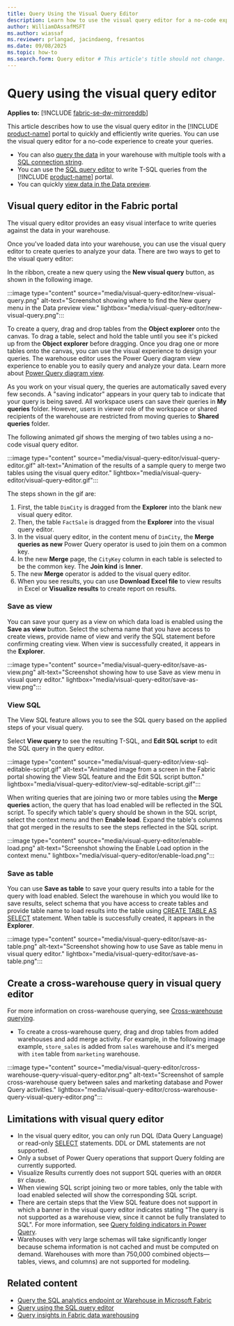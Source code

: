 ```yaml
---
title: Query Using the Visual Query Editor
description: Learn how to use the visual query editor for a no-code experience to create your queries.
author: WilliamDAssafMSFT
ms.author: wiassaf
ms.reviewer: prlangad, jacindaeng, fresantos
ms.date: 09/08/2025
ms.topic: how-to
ms.search.form: Query editor # This article's title should not change. If so, contact engineering.
---
```

# Query using the visual query editor

**Applies to:** [!INCLUDE [fabric-se-dw-mirroreddb](includes/applies-to-version/fabric-se-dw-mirroreddb.md)]

This article describes how to use the visual query editor in the [!INCLUDE [product-name](../includes/product-name.md)] portal to quickly and efficiently write queries. You can use the visual query editor for a no-code experience to create your queries.

- You can also [query the data](query-warehouse.md) in your warehouse with multiple tools with a [SQL connection string](connectivity.md).
- You can use the [SQL query editor](sql-query-editor.md) to write T-SQL queries from the [!INCLUDE [product-name](../includes/product-name.md)] portal.
- You can quickly [view data in the Data preview](data-preview.md).

## Visual query editor in the Fabric portal

The visual query editor provides an easy visual interface to write queries against the data in your warehouse.

Once you've loaded data into your warehouse, you can use the visual query editor to create queries to analyze your data. There are two ways to get to the visual query editor:

In the ribbon, create a new query using the **New visual query** button, as shown in the following image.

:::image type="content" source="media/visual-query-editor/new-visual-query.png" alt-text="Screenshot showing where to find the New query menu in the Data preview view." lightbox="media/visual-query-editor/new-visual-query.png":::

To create a query, drag and drop tables from the **Object explorer** onto the canvas. To drag a table, select and hold the table until you see it's picked up from the **Object explorer** before dragging. Once you drag one or more tables onto the canvas, you can use the visual experience to design your queries. The warehouse editor uses the Power Query diagram view experience to enable you to easily query and analyze your data. Learn more about [Power Query diagram view](/power-query/diagram-view).

As you work on your visual query, the queries are automatically saved every few seconds. A "saving indicator" appears in your query tab to indicate that your query is being saved. All workspace users can save their queries in **My queries** folder. However, users in viewer role of the workspace or shared recipients of the warehouse are restricted from moving queries to **Shared queries** folder.

The following animated gif shows the merging of two tables using a no-code visual query editor.

:::image type="content" source="media/visual-query-editor/visual-query-editor.gif" alt-text="Animation of the results of a sample query to merge two tables using the visual query editor." lightbox="media/visual-query-editor/visual-query-editor.gif":::

The steps shown in the gif are:

1. First, the table `DimCity` is dragged from the **Explorer** into the blank new visual query editor.
1. Then, the table `FactSale` is dragged from the **Explorer** into the visual query editor. 
1. In the visual query editor, in the content menu of `DimCity`, the **Merge queries as new** Power Query operator is used to join them on a common key.
1. In the new **Merge** page, the `CityKey` column in each table is selected to be the common key. The **Join kind** is **Inner**.
1. The new **Merge** operator is added to the visual query editor.
1. When you see results, you can use **Download Excel file** to view results in Excel or **Visualize results** to create report on results.

### Save as view

You can save your query as a view on which data load is enabled using the **Save as view** button. Select the schema name that you have access to create views, provide name of view and verify the SQL statement before confirming creating view. When view is successfully created, it appears in the **Explorer**.

:::image type="content" source="media/visual-query-editor/save-as-view.png" alt-text="Screenshot showing how to use Save as view menu in visual query editor." lightbox="media/visual-query-editor/save-as-view.png":::

### View SQL

The View SQL feature allows you to see the SQL query based on the applied steps of your visual query.

Select **View query** to see the resulting T-SQL, and **Edit SQL script** to edit the SQL query in the query editor.

:::image type="content" source="media/visual-query-editor/view-sql-editable-script.gif" alt-text="Animated image from a screen in the Fabric portal showing the View SQL feature and the Edit SQL script button." lightbox="media/visual-query-editor/view-sql-editable-script.gif":::

When writing queries that are joining two or more tables using the **Merge queries** action, the query that has load enabled will be reflected in the SQL script. To specify which table's query should be shown in the SQL script, select the context menu and then **Enable load**. Expand the table's columns that got merged in the results to see the steps reflected in the SQL script.

:::image type="content" source="media/visual-query-editor/enable-load.png" alt-text="Screenshot showing the Enable Load option in the context menu." lightbox="media/visual-query-editor/enable-load.png":::

### Save as table

You can use **Save as table** to save your query results into a table for the query with load enabled. Select the warehouse in which you would like to save results, select schema that you have access to create tables and provide table name to load results into the table using [CREATE TABLE AS SELECT](/sql/t-sql/statements/create-table-as-select-azure-sql-data-warehouse?view=fabric&preserve-view=true) statement. When table is successfully created, it appears in the **Explorer**.

:::image type="content" source="media/visual-query-editor/save-as-table.png" alt-text="Screenshot showing how to use Save as table menu in visual query editor." lightbox="media/visual-query-editor/save-as-table.png":::

## Create a cross-warehouse query in visual query editor

For more information on cross-warehouse querying, see [Cross-warehouse querying](query-warehouse.md#write-a-cross-database-query).

- To create a cross-warehouse query, drag and drop tables from added warehouses and add merge activity. For example, in the following image example, `store_sales` is added from `sales` warehouse and it's merged with `item` table from `marketing` warehouse.

:::image type="content" source="media/visual-query-editor/cross-warehouse-query-visual-query-editor.png" alt-text="Screenshot of sample cross-warehouse query between sales and marketing database and Power Query activities." lightbox="media/visual-query-editor/cross-warehouse-query-visual-query-editor.png":::

## Limitations with visual query editor

- In the visual query editor, you can only run DQL (Data Query Language) or read-only [SELECT](/sql/t-sql/queries/select-transact-sql?view=fabric&preserve-view=true) statements. DDL or DML statements are not supported.
- Only a subset of Power Query operations that support Query folding are currently supported.
- Visualize Results currently does not support SQL queries with an `ORDER BY` clause.
- When viewing SQL script joining two or more tables, only the table with load enabled selected will show the corresponding SQL script.
- There are certain steps that the View SQL feature does not support in which a banner in the visual query editor indicates stating "The query is not supported as a warehouse view, since it cannot be fully translated to SQL". For more information, see [Query folding indicators in Power Query](/power-query/step-folding-indicators).
- Warehouses with very large schemas  will take significantly longer because schema information is not cached and must be computed on demand. Warehouses with more than 750,000 combined objects—tables, views, and columns) are not supported for modeling.

## Related content

- [Query the SQL analytics endpoint or Warehouse in Microsoft Fabric](query-warehouse.md)
- [Query using the SQL query editor](sql-query-editor.md)
- [Query insights in Fabric data warehousing](query-insights.md)
